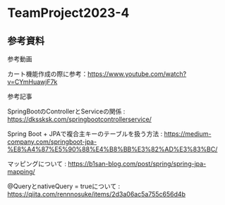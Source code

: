 # TeamProject2023-4
## 参考資料
参考動画

カート機能作成の際に参考：https://www.youtube.com/watch?v=CYmHuawjF7k

参考記事

SpringBootのControllerとServiceの関係 : https://dkssksk.com/springbootcontrollerservice/

Spring Boot + JPAで複合主キーのテーブルを扱う方法 : https://medium-company.com/springboot-jpa-%E8%A4%87%E5%90%88%E4%B8%BB%E3%82%AD%E3%83%BC/

マッピングについて : https://b1san-blog.com/post/spring/spring-jpa-mapping/

@QueryとnativeQuery = trueについて : https://qiita.com/rennnosuke/items/2d3a06ac5a755c656d4b

